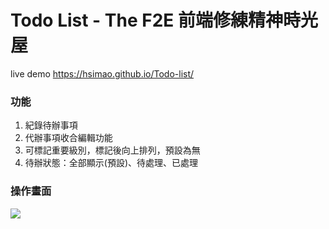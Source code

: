 # Todo List - The F2E 前端修練精神時光屋

live demo https://hsimao.github.io/Todo-list/

### 功能
1. 紀錄待辦事項
2. 代辦事項收合編輯功能
3. 可標記重要級別，標記後向上排列，預設為無
4. 待辦狀態：全部顯示(預設)、待處理、已處理

### 操作畫面
![](https://github.com/hsimao/Todo-list/master/image/todolist.git?raw=true)